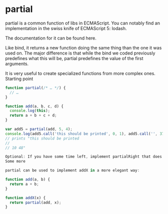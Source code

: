 # partial

partial is a common function of libs in ECMAScript. You can notably find an implementation in the swiss knife of ECMAScript 5: lodash.

The documentation for it can be found here.

Like bind, it returns a new function doing the same thing than the one it was used on. The major difference is that while the bind we coded previously predefines what this will be, partial predefines the value of the first arguments.

It is very useful to create specialized functions from more complex ones.
Starting point

```js
function partial(/* … */) {
  // …
}

function add(a, b, c, d) {
  console.log(this);
  return a + b + c + d;
}

var add5 = partial(add, 5, 4);
console.log(add5.call('this should be printed', 0, 1), add5.call('', 37, 2));
// prints "this should be printed
//
// 10 48"

Optional: If you have some time left, implement partialRight that does the same thing but predefines the last arguments instead of the firsts.
Some more

partial can be used to implement addX in a more elegant way:

function add(a, b) {
  return a + b;
}

function addX(x) {
  return partial(add, x);
}
```
